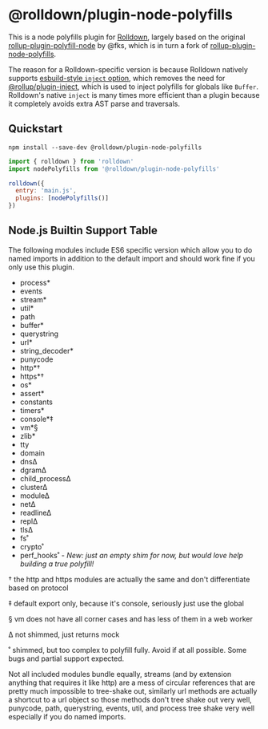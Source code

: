 # @rolldown/plugin-node-polyfills

This is a node polyfills plugin for [Rolldown](https://rolldown.rs/), largely based on the original [rollup-plugin-polyfill-node](https://github.com/FredKSchott/rollup-plugin-polyfill-node) by @fks, which is in turn a fork of [rollup-plugin-node-polyfills](https://github.com/ionic-team/rollup-plugin-node-polyfills).

The reason for a Rolldown-specific version is because Rolldown natively supports [esbuild-style `inject` option](https://esbuild.github.io/api/#inject), which removes the need for [@rollup/plugin-inject](https://github.com/rollup/plugins/tree/master/packages/inject#readme), which is used to inject polyfills for globals like `Buffer`. Rolldown's native `inject` is many times more efficient than a plugin because it completely avoids extra AST parse and traversals.

## Quickstart

```
npm install --save-dev @rolldown/plugin-node-polyfills
```

```js
import { rolldown } from 'rolldown'
import nodePolyfills from '@rolldown/plugin-node-polyfills'

rolldown({
  entry: 'main.js',
  plugins: [nodePolyfills()]
})
```

## Node.js Builtin Support Table

The following modules include ES6 specific version which allow you to do named imports in addition to the default import and should work fine if you only use this plugin.

- process*
- events
- stream*
- util*
- path
- buffer*
- querystring
- url*
- string_decoder*
- punycode
- http*†
- https*†
- os*
- assert*
- constants
- timers*
- console*‡
- vm*§
- zlib*
- tty
- domain
- dns∆
- dgram∆
- child_process∆
- cluster∆
- module∆
- net∆
- readline∆
- repl∆
- tls∆
- fs˚
- crypto˚
- perf_hooks˚ - **New:* just an empty shim for now, but would love help building a true polyfill!*


† the http and https modules are actually the same and don't differentiate based on protocol

‡ default export only, because it's console, seriously just use the global

§ vm does not have all corner cases and has less of them in a web worker

∆ not shimmed, just returns mock

˚ shimmed, but too complex to polyfill fully. Avoid if at all possible. Some bugs and partial support expected. 

Not all included modules bundle equally, streams (and by extension anything that requires it like http) are a mess of circular references that are pretty much impossible to tree-shake out, similarly url methods are actually a shortcut to a url object so those methods don't tree shake out very well, punycode, path, querystring, events, util, and process tree shake very well especially if you do named imports.

